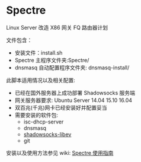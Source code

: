 # Spectre

Linux Server 改造 X86 网关 FQ 路由器计划

文件包含：

 - 安装文件：install.sh
 - Spectre 主程序文件夹:Spectre/
 - dnsmasq 自动配置程序文件夹: dnsmasq-install/

此脚本适用情况以及相关配置:

 - 已经在国外服务器上成功部署 Shadowsocks 服务端
 - 网关服务器要求: Ubuntu Server 14.04 15.10 16.04
 - 双百兆(千兆)网卡已经安装好并配置妥当
 - 需要安装的软件包:
    - isc-dhcp-server
    - dnsmasq
    - [shadowsocks-libev][1]
    - git

安装以及使用方法参见 wiki: [ Spectre 使用指南 ][3]

  [1]: https://shadowsocks.org/en/download/clients.html
  [2]: https://shadowsocks.org/en/download/clients.html
  [3]: https://github.com/leozhang2018/Spectre/wiki/Spectre-%E4%BD%BF%E7%94%A8%E6%8C%87%E5%8D%97
